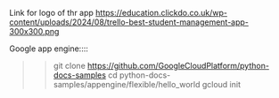 
Link for logo of thr app
https://education.clickdo.co.uk/wp-content/uploads/2024/08/trello-best-student-management-app-300x300.png



Google app engine:::: 
>>git clone https://github.com/GoogleCloudPlatform/python-docs-samples
>>cd python-docs-samples/appengine/flexible/hello_world
>>gcloud init
